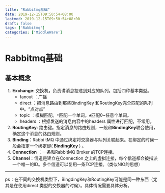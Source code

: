 ```yaml
---
title: "Rabbitmq基础"
date: 2019-12-15T09:50:54+08:00
lastmod: 2019-12-15T09:50:54+08:00
draft: false
tags: ['Rabbitmq']
categories: ['MiddleWare']
---
```


# Rabbitmq基础

## 基本概念

1. **Exchange**: 交换机，负责讲消息投递到对应的队列。包括四种基本类型。
   - fanout ：广播
   - direct ：把消息路由到那些BindingKey 和RoutingKey完全匹配的队列中。“点对点”
   - topic ：模糊匹配。`*`匹配一个单词，`#`匹配0~任意个单词。
   - headers ：根据发送的消息内容中的headers 属性进行匹配，不常用。
2. **RoutingKey**: 路由键。指定消息的路由规则，一般和**BindingKey**联合使用，确定这个消息的路由规则。
3. **Binding**：Rabbi tMQ 中通过绑定将交换器与队列关联起来。在绑定的时候一般会指定一个绑定键( **BindingKey** ) 。
4. **Connection** ：一条和RabbitMQ Broker 的TCP连接。
5. **Channel**：信道是建立在Connection 之上的虚拟连接，每个信道都会被指派一个唯一的ID。多个信道可以复用一条TCP连接。（类似NIO的思想）

---

ps：在不同的交换机类型下，BingdingKey和RoutingKey可能是同一种东西（尤其是在使用direct 类型的交换器的时候）。具体情况需要具体分析。



